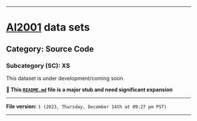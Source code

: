 
***

# [AI2001](https://github.com/seanpm2001/AI2001/) data sets

## Category: Source Code

### Subcategory (SC): XS

This dataset is under development/coming soon.

**🌱️ This [`README.md`](/README.md) file is a major stub and need significant expansion**

***

**File version:** `1 (2023, Thursday, December 14th at 09:27 pm PST)`

***
